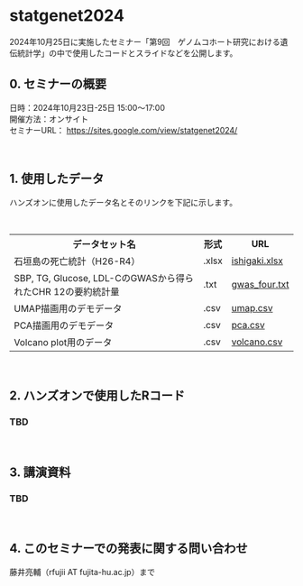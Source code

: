 # statgenet2024
2024年10月25日に実施したセミナー「第9回　ゲノムコホート研究における遺伝統計学」の中で使用したコードとスライドなどを公開します。

## 0. セミナーの概要
日時：2024年10月23日-25日 15:00〜17:00 <br>
開催方法：オンサイト　<br>
セミナーURL： https://sites.google.com/view/statgenet2024/ <br>

 <br>
 
## 1. 使用したデータ

ハンズオンに使用したデータ名とそのリンクを下記に示します。 

<br>

 <table>
    <tr>
      <th>データセット名</th>
      <th>形式</th>
      <th>URL</th>
    </tr>
    <tr>
      <td>石垣島の死亡統計（H26-R4）</td>
      <td>.xlsx</td>
      <td><a href="https://docs.google.com/spreadsheets/d/1_uU3jjGLnnVFpMxEp2a-rtEdwX5P4__f/edit?usp=sharing&ouid=105788622822924519744&rtpof=true&sd=true">ishigaki.xlsx</a></td>
    </tr>
    <tr>
    </tr>
    <tr>
      <td>SBP, TG, Glucose, LDL-CのGWASから得られたCHR 12の要約統計量</td>
      <td>.txt</td>
      <td><a href="https://drive.google.com/file/d/1iQCBoJM4RmwsO1QDJvMalk4GLgDmWtG3/view?usp=sharing">gwas_four.txt</a></td>
    </tr>
    <tr>
    </tr>
    <tr>
      <td>UMAP描画用のデモデータ</td>
      <td>.csv</td>
      <td><a href="https://drive.google.com/file/d/1I-aP6y6mKjguRVhAzWpuBcgh04VCYfrX/view?usp=sharing">umap.csv</a></td>
    </tr>
    <tr>
      <td>PCA描画用のデモデータ</td>
      <td>.csv</td>
      <td><a href="https://drive.google.com/file/d/1kAdoXqsqIWq5CIAwiKUUxRPsxD-PHst0/view?usp=sharing">pca.csv</a></td>
    </tr>
    <tr>
      <td>Volcano plot用のデータ</td>
      <td>.csv</td>
      <td><a href="https://drive.google.com/file/d/1e7-NfoJHxScoTWVc47WeOdZhv_PLu5rF/view?usp=sharing">volcano.csv</a></td>
    </tr>
  </table>

<br>

## 2. ハンズオンで使用したRコード
### TBD

<br>

## 3. 講演資料
### TBD

<br>

## 4. このセミナーでの発表に関する問い合わせ
藤井亮輔（rfujii AT fujita-hu.ac.jp）まで
